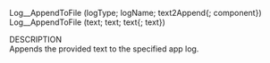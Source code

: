 ﻿   Log__AppendToFile (logType; logName; text2Append{; component})     Log__AppendToFile (text; text; text{; text})          DESCRIPTION       Appends the provided text to the specified app log.      